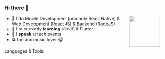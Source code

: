 <h3>Hi there 👋</h3> <img align="right" height="100" weight="100" src="https://avatars.githubusercontent.com/u/34966088?s=40&v=4"/>
  
- 📱 I do Mobile Development (primarily React Native) & Web Development (React JS) & Backend (NodeJS)
- 🔭 I'm currently **learning** VueJS & Flutter.
- 🎤 I **speak** at tech events
- ⚽ fan and music lover 🎧

Languages & Tools:

